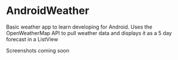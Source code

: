 # AndroidWeather
Basic weather app to learn developing for Android. Uses the OpenWeatherMap API to pull weather data and displays it as a 5 day forecast in a ListView

Screenshots coming soon
